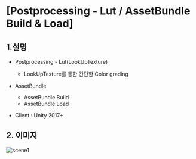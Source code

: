 # [Postprocessing - Lut / AssetBundle Build & Load] 

## 1.설명
* Postprocessing - Lut(LookUpTexture)
  - LookUpTexture를 통한 간단한 Color grading
 
* AssetBundle
  - AssetBundle Build
  - AssetBundle Load
 
* Client : Unity 2017+

## 2. 이미지
![scene1](https://blogfiles.pstatic.net/MjAxOTA5MjZfMjg5/MDAxNTY5NDI1MTExNTMy.-IgAB8HWQzHBxMC1WHuXljEfL0ght7m8JPUR5VsvQ9gg.2CntXGwE9QdMUXiusB2UQ5iICAG0P3WGbR6GChkrpLkg.GIF.gaebhi/lut.gif?type=w1 "S")
